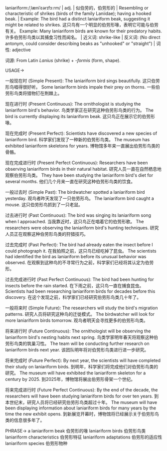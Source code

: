 laniariform:/ˌlæniˈɛərɪfɔːrm/ | adj. | 似伯劳的，伯劳形的 | Resembling or characteristic of shrikes (birds of the family Laniidae); having a hooked beak.  | Example: The bird had a distinct laniariform beak, suggesting it might be related to shrikes. 这只鸟有一个明显的伯劳形喙，表明它可能与伯劳有关。
Example:  Many laniariform birds are known for their predatory habits. 许多伯劳形鸟类以其捕食习性而闻名。 | 近义词: shrike-like | 反义词:  (No direct antonym, could consider describing beaks as "unhooked" or "straight") | 词性: adjective

词源: From Latin *Lanius* (shrike) + *-formis* (form, shape).

USAGE->

一般现在时 (Simple Present):
The laniariform bird sings beautifully.  这只伯劳形鸟唱得很好听。
Some laniariform birds impale their prey on thorns. 一些伯劳形鸟类将猎物钉在荆棘上。


现在进行时 (Present Continuous):
The ornithologist is studying the laniariform bird's behavior. 鸟类学家正在研究这种伯劳形鸟类的行为。
The bird is currently displaying its laniariform beak. 这只鸟正在展示它的伯劳形喙。


现在完成时 (Present Perfect):
Scientists have discovered a new species of laniariform bird. 科学家们发现了一种新的伯劳形鸟类。
The museum has exhibited laniariform skeletons for years.  博物馆多年来一直展出伯劳形鸟类的骨骼。


现在完成进行时 (Present Perfect Continuous):
Researchers have been observing laniariform birds in their natural habitat. 研究人员一直在自然栖息地观察伯劳形鸟类。
They have been studying the laniariform bird's diet for several months. 他们几个月来一直在研究这种伯劳形鸟类的饮食。


一般过去时 (Simple Past):
The birdwatcher spotted a laniariform bird yesterday.  观鸟者昨天发现了一只伯劳形鸟。
The laniariform bird caught a mouse.  这只伯劳形鸟抓到了一只老鼠。


过去进行时 (Past Continuous):
The bird was singing its laniariform song when I approached. 当我靠近时，这只鸟正在唱着它的伯劳形歌。
The researchers were observing the laniariform bird's hunting techniques. 研究人员正在观察这种伯劳形鸟类的狩猎技巧。


过去完成时 (Past Perfect):
The bird had already eaten the insect before I could photograph it.  在我拍照之前，这只鸟已经吃掉了昆虫。
The scientists had identified the bird as laniariform before its unusual behavior was observed. 在观察到这种鸟的不寻常行为之前，科学家们已经将其认定为伯劳形。


过去完成进行时 (Past Perfect Continuous):
The bird had been hunting for insects before the rain started. 在下雨之前，这只鸟一直在捕食昆虫。
Scientists had been researching laniariform birds for decades before this discovery. 在这个发现之前，科学家们已经研究伯劳形鸟类几十年了。


一般将来时 (Simple Future):
The researchers will study the bird's migration patterns.  研究人员将研究这种鸟的迁徙模式。
The birdwatcher will look for more laniariform birds tomorrow. 观鸟者明天会寻找更多的伯劳形鸟类。


将来进行时 (Future Continuous):
The ornithologist will be observing the laniariform bird's nesting habits next spring.  鸟类学家明年春天将观察这种伯劳形鸟类的筑巢习性。
The team will be conducting further research on laniariform birds next year. 该团队明年将对伯劳形鸟类进行进一步研究。


将来完成时 (Future Perfect):
By next year, the scientists will have completed their study on laniariform birds. 到明年，科学家们将完成他们对伯劳形鸟类的研究。
The museum will have exhibited the laniariform skeleton for a century by 2025. 到2025年，博物馆将展出伯劳形骨架一个世纪。


将来完成进行时 (Future Perfect Continuous):
By the end of the decade, the researchers will have been studying laniariform birds for over ten years. 到本世纪末，研究人员将已经研究伯劳形鸟类超过十年。
The museum will have been displaying information about laniariform birds for many years by the time the new exhibit opens. 到新展览开幕时，博物馆将已经展示关于伯劳形鸟类的信息很多年了。


PHRASE->
a laniariform beak  伯劳形的喙
laniariform birds 伯劳形鸟类
laniariform characteristics 伯劳形特征
laniariform adaptations 伯劳形的适应性
laniariform species 伯劳形物种
